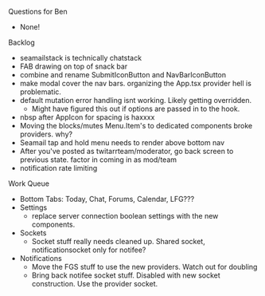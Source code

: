 Questions for Ben
* None!

Backlog
* seamailstack is technically chatstack
* FAB drawing on top of snack bar
* combine and rename SubmitIconButton and NavBarIconButton
* make modal cover the nav bars. organizing the App.tsx provider hell is problematic.
* default mutation error handling isnt working. Likely getting overridden.
  * Might have figured this out if options are passed in to the hook.
* nbsp after AppIcon for spacing is haxxxx
* Moving the blocks/mutes Menu.Item's to dedicated components broke providers. why?
* Seamail tap and hold menu needs to render above bottom nav
* After you've posted as twitarrteam/moderator, go back screen to previous state. factor in coming in as mod/team
* notification rate limiting

Work Queue
* Bottom Tabs: Today, Chat, Forums, Calendar, LFG???
* Settings
  * replace server connection boolean settings with the new components.
* Sockets
  * Socket stuff really needs cleaned up. Shared socket, notificationsocket only for notifee?
* Notifications
  * Move the FGS stuff to use the new providers. Watch out for doubling
  * Bring back notifee socket stuff. Disabled with new socket construction. Use the provider socket.
